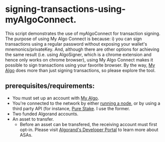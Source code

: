 # signing-transactions-using-myAlgoConnect.
This script demonstrates the use of myAlgoConnect for transaction signing. The purpose of using My Algo Connect is because: i) you can sign transactions using a regular password without exposing your wallet's mnemonics/privateKey. And, although there are other options for achieving the same result (i.e. using AlgoSigner, which is a chrome extension and hence only works on chrome browser), using My Algo Connect makes it possible to sign transactions using your favorite browser. By the way, [My Algo](https://wallet.myalgo.com/) does more than just signing transactions, so please explore the tool.

## prerequisites/requirements:
 - You must set up an account with [My Algo](https://wallet.myalgo.com/).
 - You're connected to the network by either [running a node](https://developer.algorand.org/docs/run-a-node/setup/install/?from_query=running%20a%20node#debian-based-distributions-debian-ubuntu-linux-mint), or by using a third party API (for instance, [Pure Stake](https://developer.purestake.io/). I use the former.
 - Two funded Algorand accounts.
 - An asset to transfer. 
   - Before an asset can be transfered, the receiving account must first opt-in. Please visit [Algorand's Developer Portal](https://developer.algorand.org/docs/get-details/asa/?from_query=ASA#create-publication-overlay) to learn more about ASAs.






